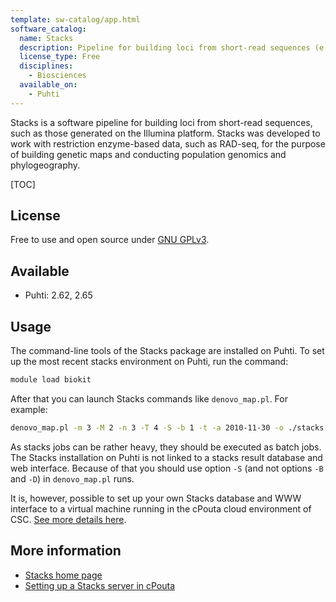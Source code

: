 ```yaml
---
template: sw-catalog/app.html
software_catalog:
  name: Stacks
  description: Pipeline for building loci from short-read sequences (e.g. RAD-seq data)
  license_type: Free
  disciplines:
    - Biosciences
  available_on:
    - Puhti
---
```


Stacks is a software pipeline for building loci from short-read sequences, such as those generated on the 
Illumina platform. Stacks was developed to work with restriction enzyme-based data, such as RAD-seq, for 
the purpose of building genetic maps and conducting population genomics and phylogeography.

[TOC]

## License

Free to use and open source under [GNU GPLv3](https://www.gnu.org/licenses/gpl-3.0.html).

## Available

* Puhti: 2.62, 2.65

## Usage

The command-line tools of the Stacks package are installed on Puhti. To set up the most recent stacks environment on Puhti, 
run the command:

```bash
module load biokit
```

After that you can launch Stacks commands like `denovo_map.pl`. For example:

```bash
denovo_map.pl -m 3 -M 2 -n 3 -T 4 -S -b 1 -t -a 2010-11-30 -o ./stacks -p ./samples/male.fa -p ./samples/female.fa -r ./samples/progeny_1.fa -r ./samples/progeny_2.fa -r ./samples/progeny_3.fa
```

As stacks jobs can be rather heavy, they should be executed as batch jobs. The Stacks installation on Puhti is not linked to 
a stacks result database and web interface. Because of that you should use option `-S` (and not options `-B` and `-D`) in 
`denovo_map.pl` runs.

It is, however, possible to set up your own Stacks database and WWW interface to a virtual machine running in the 
cPouta cloud environment of CSC. [See more details here](../cloud/pouta/launch-vm-from-web-gui.md).

## More information

* [Stacks home page](https://catchenlab.life.illinois.edu/stacks/)
* [Setting up a Stacks server in cPouta](../cloud/pouta/launch-vm-from-web-gui.md)
